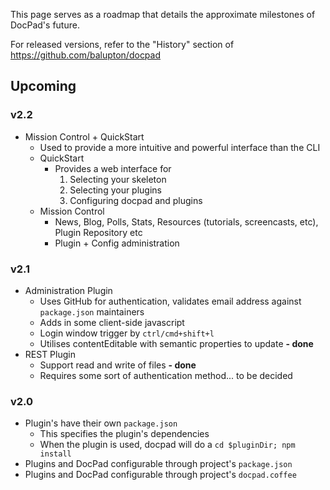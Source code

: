 This page serves as a roadmap that details the approximate milestones of DocPad's future.

For released versions, refer to the "History" section of https://github.com/balupton/docpad


## Upcoming


### v2.2

- Mission Control + QuickStart
  - Used to provide a more intuitive and powerful interface than the CLI
  - QuickStart
    - Provides a web interface for
       1. Selecting your skeleton
       2. Selecting your plugins
       3. Configuring docpad and plugins
  - Mission Control
    - News, Blog, Polls, Stats, Resources (tutorials, screencasts, etc), Plugin Repository etc
    - Plugin + Config administration


### v2.1

- Administration Plugin
  - Uses GitHub for authentication, validates email address against `package.json` maintainers
  - Adds in some client-side javascript
  - Login window trigger by `ctrl/cmd+shift+l`
  - Utilises contentEditable with semantic properties to update **- done**
- REST Plugin
  - Support read and write of files **- done**
  - Requires some sort of authentication method... to be decided


### v2.0

- Plugin's have their own `package.json`
  - This specifies the plugin's dependencies
  - When the plugin is used, docpad will do a `cd $pluginDir; npm install`
- Plugins and DocPad configurable through project's `package.json`
- Plugins and DocPad configurable through project's `docpad.coffee`
